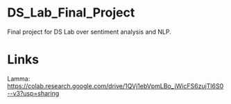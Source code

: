 # DS_Lab_Final_Project
Final project for DS Lab over sentiment analysis and NLP.

# Links
Lamma: https://colab.research.google.com/drive/1QVj1ebVpmLBo_jWicFS6zujTl6S0--v3?usp=sharing
